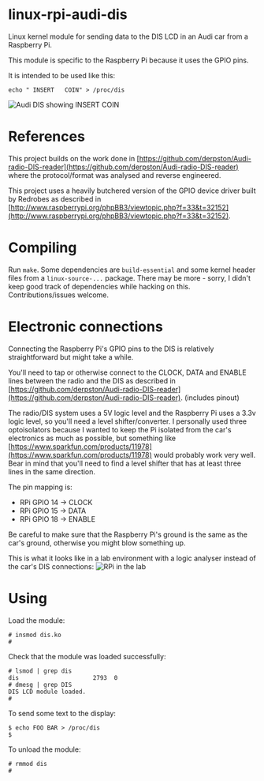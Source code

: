 linux-rpi-audi-dis
==================

Linux kernel module for sending data to the DIS LCD in an Audi car from a Raspberry Pi.

This module is specific to the Raspberry Pi because it uses the GPIO pins.

It is intended to be used like this:

```
echo " INSERT   COIN" > /proc/dis
```

![Audi DIS showing INSERT COIN](https://raw.github.com/derpston/linux-rpi-audi-dis/master/img/dis-insert-coin.jpg "Audi DIS showing INSERT COIN")

References
==========

This project builds on the work done in [https://github.com/derpston/Audi-radio-DIS-reader](https://github.com/derpston/Audi-radio-DIS-reader) where the protocol/format was analysed and reverse engineered.

This project uses a heavily butchered version of the GPIO device driver built by Redrobes as described in [http://www.raspberrypi.org/phpBB3/viewtopic.php?f=33&t=32152](http://www.raspberrypi.org/phpBB3/viewtopic.php?f=33&t=32152).

Compiling
=========

Run `make`. Some dependencies are `build-essential` and some kernel header files from a `linux-source-...` package. There may be more - sorry, I didn't keep good track of dependencies while hacking on this. Contributions/issues welcome.

Electronic connections
======================

Connecting the Raspberry Pi's GPIO pins to the DIS is relatively straightforward but might take a while.

You'll need to tap or otherwise connect to the CLOCK, DATA and ENABLE lines between the radio and the DIS as described in [https://github.com/derpston/Audi-radio-DIS-reader](https://github.com/derpston/Audi-radio-DIS-reader). (includes pinout)

The radio/DIS system uses a 5V logic level and the Raspberry Pi uses a 3.3v logic level, so you'll need a level shifter/converter. I personally used three optoisolators because I wanted to keep the Pi isolated from the car's electronics as much as possible, but something like [https://www.sparkfun.com/products/11978](https://www.sparkfun.com/products/11978) would probably work very well. Bear in mind that you'll need to find a level shifter that has at least three lines in the same direction.

The pin mapping is:

* RPi GPIO 14 -> CLOCK
* RPi GPIO 15 -> DATA
* RPi GPIO 18 -> ENABLE

Be careful to make sure that the Raspberry Pi's ground is the same as the car's ground, otherwise you might blow something up.

This is what it looks like in a lab environment with a logic analyser instead of the car's DIS connections:
![RPi in the lab](https://raw.github.com/derpston/linux-rpi-audi-dis/master/img/rpi-lab.jpg "RPi in the lab")

Using
=====

Load the module:

```
# insmod dis.ko
#
```

Check that the module was loaded successfully:
```
# lsmod | grep dis
dis                     2793  0 
# dmesg | grep DIS
DIS LCD module loaded.
#
```

To send some text to the display:
```
$ echo FOO BAR > /proc/dis
$
```

To unload the module:
```
# rmmod dis
#
```

